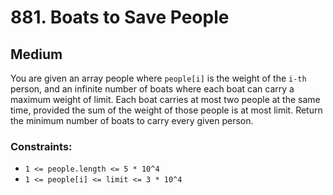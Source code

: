 # 881. Boats to Save People

## Medium

You are given an array people where `people[i]` is the weight of the `i-th` person, and an infinite number of boats
where each boat can carry a maximum weight of limit. Each boat carries at most two people at the same time, provided the
sum of the weight of those people is at most limit. Return the minimum number of boats to carry every given person.

### Constraints:

- `1 <= people.length <= 5 * 10^4`
- `1 <= people[i] <= limit <= 3 * 10^4`
